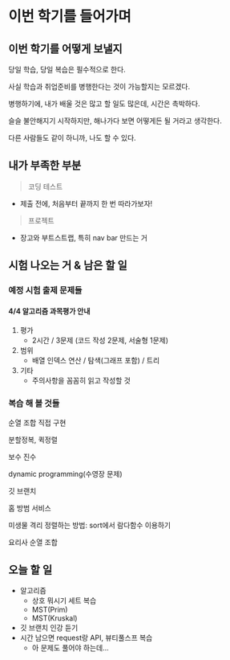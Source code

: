 # 이번 학기를 들어가며



## 이번 학기를 어떻게 보낼지

당일 학습, 당일 복습은 필수적으로 한다.

사실 학습과 취업준비를 병행한다는 것이 가능할지는 모르겠다.

병행하기에, 내가 배울 것은 많고 할 일도 많은데, 시간은 촉박하다.

슬슬 불안해지기 시작하지만, 해나가다 보면 어떻게든 될 거라고 생각한다.

다른 사람들도 같이 하니까, 나도 할 수 있다.



## 내가 부족한 부분



> 코딩 테스트

- 제출 전에, 처음부터 끝까지 한 번 따라가보자!



> 프로젝트

- 장고와 부트스트랩, 특히 nav bar 만드는 거



## 시험 나오는 거 & 남은 할 일

### 예정 시험 출제 문제들



#### 4/4 알고리즘 과목평가 안내

1) 평가
   - 2시간 / 3문제 (코드 작성 2문제, 서술형 1문제)
2) 범위
   - 배열 인덱스 연산 / 탐색(그래프 포함) / 트리
3) 기타
   - 주의사항을 꼼꼼히 읽고 작성할 것



### 복습 해 볼 것들

순열 조합 직접 구현

분할정복, 퀵정렬

보수 진수

dynamic programming(수영장 문제)

깃 브랜치

홈 방범 서비스

미생물 격리 정렬하는 방법: sort에서 람다함수 이용하기

요리사 순열 조합



## 오늘 할 일

- 알고리즘
  - 상호 뭐시기 세트 복습
  - MST(Prim)
  - MST(Kruskal)
- 깃 브랜치 인강 듣기
- 시간 남으면 request랑 API, 뷰티풀스프 복습
  - 아 문제도 풀어야 하는데...

